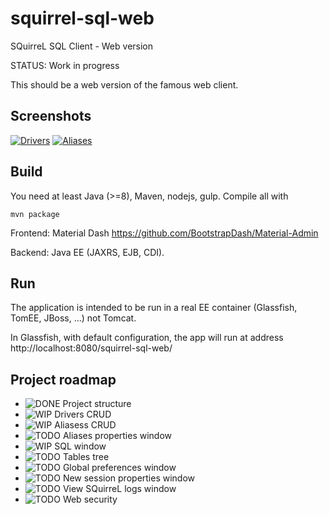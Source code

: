 # squirrel-sql-web
SQuirreL SQL Client - Web version

STATUS: Work in progress


This should be a web version of the famous web client.

Screenshots
----------
[![Drivers](https://i.postimg.cc/9DfwVs8t/drivers.png)](https://i.postimg.cc/8zRRdSL3/drivers.png)
[![Aliases](https://i.postimg.cc/vchxJGzZ/aliases.png)](https://i.postimg.cc/Z5tPyRvp/aliases.png)

Build
-----
You need at least Java (>=8), Maven, nodejs, gulp. Compile all with

    mvn package

Frontend: Material Dash https://github.com/BootstrapDash/Material-Admin

Backend: Java EE (JAXRS, EJB, CDI).


Run
---
The application is intended to be run in a real EE container (Glassfish, TomEE, JBoss, ...) not Tomcat.

In Glassfish, with default configuration, the app will run at address http://localhost:8080/squirrel-sql-web/


Project roadmap
---------------

- ![DONE](https://img.shields.io/badge/Status-Done-green.svg) Project structure 
- ![WIP](https://img.shields.io/badge/Status-WorkInProgress-yellow.svg) Drivers CRUD
- ![WIP](https://img.shields.io/badge/Status-WorkInProgress-yellow.svg) Aliasess CRUD
- ![TODO](https://img.shields.io/badge/Status-ToDo-red.svg) Aliases properties window
- ![WIP](https://img.shields.io/badge/Status-WorkInProgress-yellow.svg) SQL window
- ![TODO](https://img.shields.io/badge/Status-ToDo-red.svg) Tables tree
- ![TODO](https://img.shields.io/badge/Status-ToDo-red.svg) Global preferences window
- ![TODO](https://img.shields.io/badge/Status-ToDo-red.svg) New session properties window
- ![TODO](https://img.shields.io/badge/Status-ToDo-red.svg) View SQuirreL logs window
- ![TODO](https://img.shields.io/badge/Status-ToDo-red.svg) Web security
